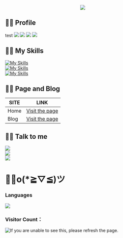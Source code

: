 <p align="center">
<img src="https://capsule-render.vercel.app/api?type=waving&color=timeGradient&height=300&&section=header&text=Hey!&fontSize=90&fontAlign=50&fontAlignY=30&desc=Welcome&descAlign=50&descSize=30&descAlignY=60&animation=twinkling" />
</p>

## 😶‍🌫️ Profile
test
![](https://img.shields.io/badge/Username-%E9%9B%AA%E4%B8%AD%E6%98%8E%E6%9C%88-blue?style=flat-square)
![](https://img.shields.io/badge/Sex-Male-lightgrey?style=flat-square)
![](https://img.shields.io/badge/Region-Chinese-red?style=flat-square)
![](https://img.shields.io/badge/Language-Python-brightgreen?style=flat-square)

## 😶‍🌫️ My Skills

[![My Skills](https://skillicons.dev/icons?i=js,html,css,python,kotlin,java,ts,scala,md)](https://skillicons.dev)  
[![My Skills](https://skillicons.dev/icons?i=vue,nodejs,git,docker)](https://skillicons.dev)  
[![My Skills](https://skillicons.dev/icons?i=vscode,idea,pycharm,arduino,androidstudio,anaconda)](https://skillicons.dev)  

## 😶‍🌫️ Page and Blog
|SITE|LINK|
|--|--|
|Home|[Visit the page](https://xn--fiqz59cpva341l.top/) |
|Blog|[Visit the page](https://blog.xn--fiqz59cpva341l.top/)|

## 😶‍🌫️ Talk to me
![](https://img.shields.io/badge/Github-lswlc33-lightgrey?style=flat-square)  
![](https://img.shields.io/badge/Telegram-xzmy__reply__bot-blue?style=flat-square)  
![](https://img.shields.io/badge/Email-lswlc33%40outlook.com-brightgreen?style=flat-square)  



# 😶‍🌫️o(*≧▽≦)ツ
### Languages
<img align="center" src="https://github-readme-stats.vercel.app/api/top-langs/?username=lswlc33&theme=transparent&hide_border=true&layout=donut-vertical&langs_count=6" />

### Visitor Count：
<img src="https://count.kjchmc.cn/get/@lswlc33?theme=gelbooru" alt="If you are unable to see this, please refresh the page.">



